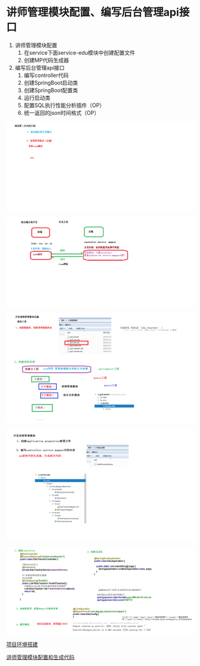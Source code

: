 # 讲师管理模块配置、编写后台管理api接口

1. 讲师管理模块配置
   1. 在service下面service-edu模块中创建配置文件
   2. 创建MP代码生成器
2. 编写后台管理api接口
   1. 编写controller代码
   2. 创建SpringBoot启动类
   3. 创建SpringBoot配置类
   4. 运行启动类
   5. 配置SQL执行性能分析插件（OP）
   6. 统一返回的json时间格式（OP）

![](../../doc/day02/day02随堂笔记/1-内容的介绍.png)

![](../../doc/day02/day02随堂笔记/2-前后端分离开发概念.png)

![](../../doc/day02/day02随堂笔记/3-项目准备工作.png)

![](../../doc/day02/day02随堂笔记/4-代码生成器生成代码.png)

![](../../doc/day02/day02随堂笔记/5-讲师列表接口.png)

[项目环境搭建](../../doc/day02/day02项目【环境搭建和讲师管理接口开发】/1-项目环境搭建)

[讲师管理模块配置和生成代码](../../doc/day02/day02项目【环境搭建和讲师管理接口开发】/2-讲师管理接口开发/01-讲师管理模块配置和生成代码.ziw)